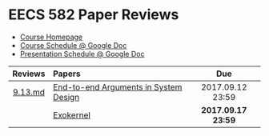 EECS 582 Paper Reviews
===

- [Course Homepage](http://www.bariskasikci.org/teaching/)
- [Course Schedule @ Google Doc](https://docs.google.com/document/d/1ivyY0K5SXft3vrOkL1QTNoZJ7xTQMHC0Zp9hZpTFtpU/edit)
- [Presentation Schedule @ Google Doc](https://docs.google.com/spreadsheets/d/1XJ6rnuWLzc6sWUi0Vmfnovfs01Z1cesq1JLehf5GCow/edit)

| Reviews | Papers | Due |
|:-------:|:-------|:---:|
|[9.13.md](https://github.com/h1994st/EECS582_Review/blob/master/9.13.md)|[End-to-end Arguments in System Design](http://web.eecs.umich.edu/~barisk/teaching/eecs582/end-to-end.pdf)|2017.09.12 23:59|
||[Exokernel](http://web.eecs.umich.edu/~barisk/teaching/eecs582/exokernel.pdf)|__2017.09.17 23:59__|
